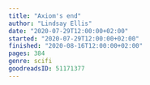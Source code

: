 ```yaml
---
title: "Axiom's end"
author: "Lindsay Ellis"
date: "2020-07-29T12:00:00+02:00"
started: "2020-07-29T12:00:00+02:00"
finished: "2020-08-16T12:00:00+02:00"
pages: 384
genre: scifi
goodreadsID: 51171377
---
```


